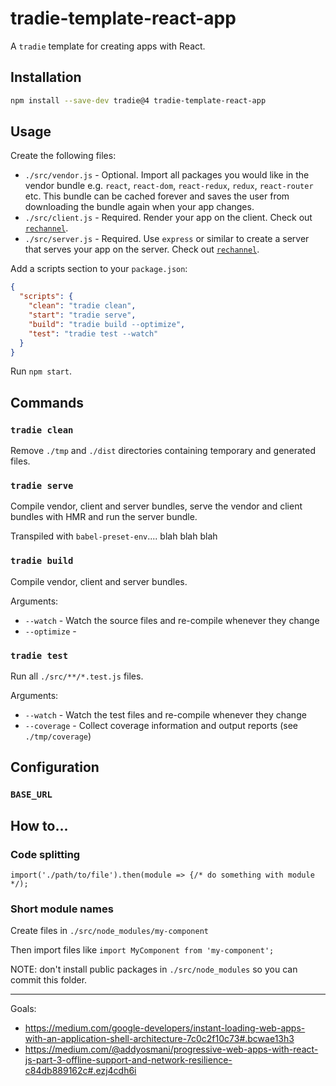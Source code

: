 # tradie-template-react-app

A `tradie` template for creating apps with React.


## Installation

```bash
npm install --save-dev tradie@4 tradie-template-react-app
```

## Usage

Create the following files:

- `./src/vendor.js` - Optional. Import all packages you would like in the vendor bundle e.g. `react`, `react-dom`, `react-redux`, `redux`, `react-router` etc. This bundle can be cached forever and saves the user from downloading the bundle again when your app changes. 
- `./src/client.js` - Required. Render your app on the client. Check out [`rechannel`](https://npmjs.com/package/rechannel).
- `./src/server.js` - Required. Use `express` or similar to create a server that serves your app on the server. Check out [`rechannel`](https://npmjs.com/package/rechannel).

Add a scripts section to your `package.json`:
```json
{
  "scripts": {
    "clean": "tradie clean",
    "start": "tradie serve",
    "build": "tradie build --optimize",
    "test": "tradie test --watch"
  }
}
```

Run `npm start`.

## Commands

### `tradie clean`

Remove `./tmp` and `./dist` directories containing temporary and generated files.

### `tradie serve`

Compile vendor, client and server bundles, serve the vendor and client bundles with HMR and run the server bundle.

Transpiled with `babel-preset-env`.... blah blah blah

### `tradie build`

Compile vendor, client and server bundles.

Arguments:

- `--watch` - Watch the source files and re-compile whenever they change
- `--optimize` - 

### `tradie test`

Run all `./src/**/*.test.js` files.

Arguments:

- `--watch` - Watch the test files and re-compile whenever they change
- `--coverage` - Collect coverage information and output reports (see `./tmp/coverage`) 

## Configuration

### `BASE_URL`

## How to...

### Code splitting
`import('./path/to/file').then(module => {/* do something with module */);`

### Short module names

Create files in `./src/node_modules/my-component`

Then import files like `import MyComponent from 'my-component';`

NOTE: don't install public packages in `./src/node_modules` so you can commit this folder.

------


Goals: 
- https://medium.com/google-developers/instant-loading-web-apps-with-an-application-shell-architecture-7c0c2f10c73#.bcwae13h3
- https://medium.com/@addyosmani/progressive-web-apps-with-react-js-part-3-offline-support-and-network-resilience-c84db889162c#.ezj4cdh6i

